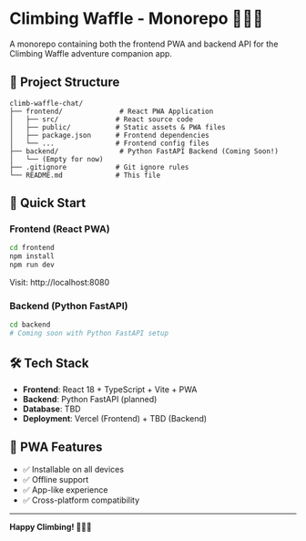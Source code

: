 # Climbing Waffle - Monorepo 🧗‍♀️🧇

A monorepo containing both the frontend PWA and backend API for the Climbing Waffle adventure companion app.

## 📁 Project Structure

```
climb-waffle-chat/
├── frontend/              # React PWA Application
│   ├── src/              # React source code
│   ├── public/           # Static assets & PWA files
│   ├── package.json      # Frontend dependencies
│   └── ...               # Frontend config files
├── backend/               # Python FastAPI Backend (Coming Soon!)
│   └── (Empty for now)
├── .gitignore            # Git ignore rules
└── README.md             # This file
```

## 🚀 Quick Start

### Frontend (React PWA)
```bash
cd frontend
npm install
npm run dev
```
Visit: http://localhost:8080

### Backend (Python FastAPI)
```bash
cd backend
# Coming soon with Python FastAPI setup
```

## 🛠️ Tech Stack

- **Frontend**: React 18 + TypeScript + Vite + PWA
- **Backend**: Python FastAPI (planned)
- **Database**: TBD
- **Deployment**: Vercel (Frontend) + TBD (Backend)

## 📱 PWA Features

- ✅ Installable on all devices
- ✅ Offline support
- ✅ App-like experience
- ✅ Cross-platform compatibility

---

**Happy Climbing! 🧗‍♀️🧇**
